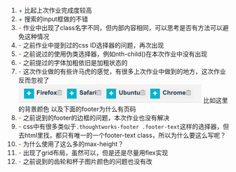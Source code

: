 1. <font color=green>\+</font> 比起上次作业完成度较高
2. <font color=green>\+</font> 搜索的input框做的不错
3. <font color=red>\-</font> 作业中出现了class名字不同，但内部内容相同，可以思考是否有方法可以避免这种情况
4. <font color=red>\-</font> 之前作业中提到过的css ID选择器的问题，再次出现
5. <font color=red>\-</font> 之前说过的使用伪类选择器，例如nth-child()在本次作业中没有出现
6. <font color=red>\-</font> 之前提过的字体加粗依旧是加粗状态的
7. <font color=red>\-</font> 这次作业做的有些许马虎的感觉，有很多上次作业中做到的地方，这次作业反而忽视了
   ![img_2.png](img_2.png) 
   比如这里的背景颜色
   以及下面的footer为什么有页码
8. <font color=red>\-</font> 之前说到的footer的边框的问题，本次作业也没有解决
9. <font color=red>\-</font> css中有很多类似于`.thoughtworks-footer .footer-text`这样的选择器，但去html里找，都只有唯一的一个footer-text class，所以为什么要这么写呢？
10. <font color=red>\-</font> 为什么使用了这么多的max-height？
11. <font color=red>\-</font> 出现了grid布局，虽然可以，但是还是尽量用flex实现
12. <font color=red>\-</font> 之前说到的齿轮和杯子图片颜色的问题也没有改
